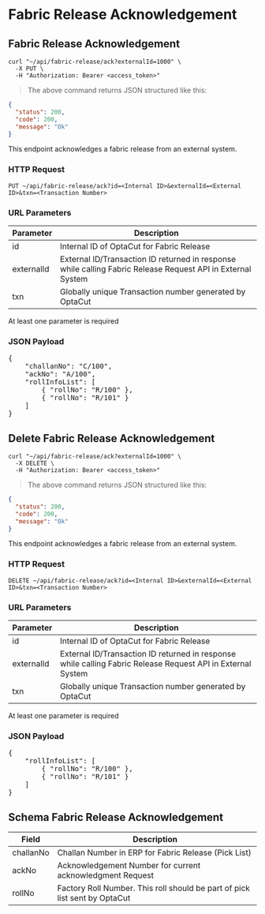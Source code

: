 # Fabric Release Acknowledgement

## Fabric Release Acknowledgement

```shell
curl "~/api/fabric-release/ack?externalId=1000" \
  -X PUT \
  -H "Authorization: Bearer <access_token>"
```

> The above command returns JSON structured like this:

```json
{
  "status": 200,
  "code": 200,
  "message": "Ok"
}
```

This endpoint acknowledges a fabric release from an external system.

### HTTP Request

`PUT ~/api/fabric-release/ack?id=<Internal ID>&externalId=<External ID>&txn=<Transaction Number>`

### URL Parameters

| Parameter  | Description                                                                                                 |
|------------|-------------------------------------------------------------------------------------------------------------|
| id         | Internal ID of OptaCut for Fabric Release                                                                   |
| externalId | External ID/Transaction ID returned in response while calling Fabric Release Request API in External System |
| txn        | Globally unique Transaction number generated by OptaCut                                                     |

At least one parameter is required

### JSON Payload

<pre class="center-column">
{
    "challanNo": "C/100",
    "ackNo": "A/100",
    "rollInfoList": [
        { "rollNo": "R/100" },
        { "rollNo": "R/101" }
    ]
}
</pre>

## Delete Fabric Release Acknowledgement

```shell
curl "~/api/fabric-release/ack?externalId=1000" \
  -X DELETE \
  -H "Authorization: Bearer <access_token>"
```

> The above command returns JSON structured like this:

```json
{
  "status": 200,
  "code": 200,
  "message": "Ok"
}
```

This endpoint acknowledges a fabric release from an external system.

### HTTP Request

`DELETE ~/api/fabric-release/ack?id=<Internal ID>&externalId=<External ID>&txn=<Transaction Number>`

### URL Parameters

| Parameter  | Description                                                                                                 |
|------------|-------------------------------------------------------------------------------------------------------------|
| id         | Internal ID of OptaCut for Fabric Release                                                                   |
| externalId | External ID/Transaction ID returned in response while calling Fabric Release Request API in External System |
| txn        | Globally unique Transaction number generated by OptaCut                                                     |

At least one parameter is required

### JSON Payload

<pre class="center-column">
{
    "rollInfoList": [
        { "rollNo": "R/100" },
        { "rollNo": "R/101" }
    ]
}
</pre>


## Schema Fabric Release Acknowledgement

| Field     | Description                                                                |
|-----------|----------------------------------------------------------------------------|
| challanNo | Challan Number in ERP for Fabric Release (Pick List)                       |
| ackNo     | Acknowledgement Number for current acknowledgment Request                  |
| rollNo    | Factory Roll Number. This roll should be part of pick list sent by OptaCut |

